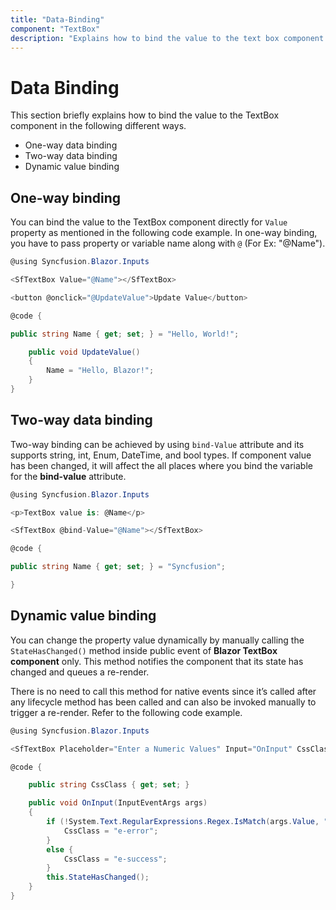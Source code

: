```yaml
---
title: "Data-Binding"
component: "TextBox"
description: "Explains how to bind the value to the text box component in different ways such as one-way, two-way, and dynamic value binding."
---
```


# Data Binding

This section briefly explains how to bind the value to the TextBox component in the following different ways.

* One-way data binding
* Two-way data binding
* Dynamic value binding

## One-way binding

You can bind the value to the TextBox component directly for `Value` property as mentioned in the following code example. In one-way binding, you have to pass property or variable name along with `@` (For Ex: "@Name").

```csharp
@using Syncfusion.Blazor.Inputs

<SfTextBox Value="@Name"></SfTextBox>

<button @onclick="@UpdateValue">Update Value</button>

@code {

public string Name { get; set; } = "Hello, World!";

    public void UpdateValue()
    {
        Name = "Hello, Blazor!";
    }
}
```

## Two-way data binding

Two-way binding can be achieved by using `bind-Value` attribute and its supports string, int, Enum, DateTime, and bool types. If component value has been changed, it will affect the all places where you bind the variable for the **bind-value** attribute.

```csharp
@using Syncfusion.Blazor.Inputs

<p>TextBox value is: @Name</p>

<SfTextBox @bind-Value="@Name"></SfTextBox>

@code {

public string Name { get; set; } = "Syncfusion";

}
```

## Dynamic value binding

You can change the property value dynamically by manually calling the `StateHasChanged()` method inside public event of **Blazor TextBox component** only. This method notifies the component that its state has changed and queues a re-render.

There is no need to call this method for native events since it’s called after any lifecycle method has been called and can also be invoked manually to trigger a re-render. Refer to the following code example.

```csharp
@using Syncfusion.Blazor.Inputs

<SfTextBox Placeholder="Enter a Numeric Values" Input="OnInput" CssClass="@CssClass"></SfTextBox>

@code {

    public string CssClass { get; set; }

    public void OnInput(InputEventArgs args)
    {
        if (!System.Text.RegularExpressions.Regex.IsMatch(args.Value, "^[0-9]*$")){
            CssClass = "e-error";
        }
        else {
            CssClass = "e-success";
        }
        this.StateHasChanged();
    }
}
```
